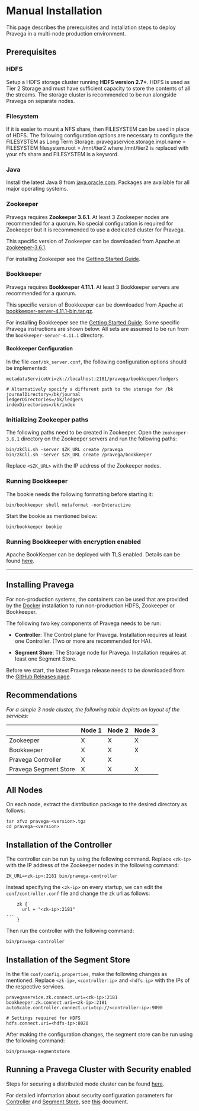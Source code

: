 # Manual Installation

<!--
Copyright Pravega Authors.

Licensed under the Apache License, Version 2.0 (the "License");
you may not use this file except in compliance with the License.
You may obtain a copy of the License at

    http://www.apache.org/licenses/LICENSE-2.0

Unless required by applicable law or agreed to in writing, software
distributed under the License is distributed on an "AS IS" BASIS,
WITHOUT WARRANTIES OR CONDITIONS OF ANY KIND, either express or implied.
See the License for the specific language governing permissions and
limitations under the License.
-->

This page describes the prerequisites and installation steps to deploy Pravega in a multi-node production environment.

## Prerequisites

### HDFS

Setup a HDFS storage cluster running **HDFS version 2.7+**. HDFS is used as Tier 2 Storage and must have
sufficient capacity to store the contents of all the streams. The storage cluster is recommended to be run
alongside Pravega on separate nodes.

### Filesystem

If it is easier to mount a NFS share, then FILESYSTEM can be used in place of HDFS. The following configuration options are necessary to configure the FILESYSTEM as Long Term Storage.
pravegaservice.storage.impl.name = FILESYSTEM
filesystem.root = /mnt/tier2
where /mnt/tier2 is replaced with your nfs share and FILESYSTEM is a keyword.

### Java

Install the latest Java 8 from [java.oracle.com](http://java.oracle.com). Packages are available
for all major operating systems.

### Zookeeper

Pravega requires **Zookeeper 3.6.1**. At least 3 Zookeeper nodes are recommended for a quorum. No special configuration is required for Zookeeper but it is recommended to use a dedicated cluster for Pravega.

This specific version of Zookeeper can be downloaded from Apache at [zookeeper-3.6.1](https://archive.apache.org/dist/zookeeper/zookeeper-3.6.1/apache-zookeeper-3.6.1.tar.gz).

For installing Zookeeper see the [Getting Started Guide](http://zookeeper.apache.org/doc/r3.6.1/zookeeperStarted.html).

### Bookkeeper

Pravega requires **Bookkeeper 4.11.1**. At least 3 Bookkeeper servers are recommended for a quorum.

This specific version of Bookkeeper can be downloaded from Apache at [bookkeeper-server-4.11.1-bin.tar.gz](https://archive.apache.org/dist/bookkeeper/bookkeeper-4.11.1/bookkeeper-server-4.11.1-bin.tar.gz).

For installing Bookkeeper see the [Getting Started Guide](http://bookkeeper.apache.org/docs/4.11.1/getting-started/installation).
Some specific Pravega instructions are shown below. All sets are assumed to be run from the `bookkeeper-server-4.11.1` directory.

#### Bookkeeper Configuration

In the file `conf/bk_server.conf`, the following configuration options should be implemented:

```
metadataServiceUri=zk://localhost:2181/pravega/bookkeeper/ledgers

# Alternatively specify a different path to the storage for /bk
journalDirectory=/bk/journal
ledgerDirectories=/bk/ledgers
indexDirectories=/bk/index
```

### Initializing Zookeeper paths

The following paths need to be created in Zookeeper. Open the `zookeeper-3.6.1` directory on the Zookeeper servers and run the following paths:

```
bin/zkCli.sh -server $ZK_URL create /pravega
bin/zkCli.sh -server $ZK_URL create /pravega/bookkeeper
```
Replace `<$ZK_URL>` with the IP address of the Zookeeper nodes.

### Running Bookkeeper

The bookie needs the following formatting before starting it:

```
bin/bookkeeper shell metaformat -nonInteractive
```

Start the bookie as mentioned below:

```
bin/bookkeeper bookie
```
### Running Bookkeeper with encryption enabled
Apache BookKeeper can be deployed with TLS enabled. Details can be found [here](https://bookkeeper.apache.org/docs/4.11.1/security/tls/).

---
## Installing Pravega

For non-production systems, the containers can be used that are provided by the [Docker](docker-swarm.md) installation to run non-production HDFS, Zookeeper or Bookkeeper.

The following two key components of Pravega needs to be run:

- **Controller**: The Control plane for Pravega. Installation requires at least one Controller. \(Two or more are recommended for HA\).

- **Segment Store**: The Storage node for Pravega. Installation requires at least one Segment Store.

Before we start, the latest Pravega release needs to be downloaded from the [GitHub Releases page](https://github.com/pravega/pravega/releases).

## Recommendations

_For a simple 3 node cluster, the following table depicts on layout of the services:_

|                       | Node 1 | Node 2 | Node 3 |
| --------------------- | ------ | ------ | ------ |
| Zookeeper             | X      | X      | X      |
| Bookkeeper            | X      | X      | X      |
| Pravega Controller    | X      | X      |        |
| Pravega Segment Store | X      | X      | X      |

## All Nodes

On each node, extract the distribution package to the desired directory as follows:

```
tar xfvz pravega-<version>.tgz
cd pravega-<version>
```

## Installation of the Controller

The controller can be run by using the following command. Replace `<zk-ip>` with the IP address of the Zookeeper nodes in the following command:

```
ZK_URL=<zk-ip>:2181 bin/pravega-controller
```

Instead specifying the `<zk-ip>` on every startup, we can edit the `conf/controller.conf` file and change the zk url as follows:

```
    zk {
      url = "<zk-ip>:2181"
...
    }
```

Then run the controller with the following command:

```
bin/pravega-controller
```

## Installation of the Segment Store

In the file `conf/config.properties`, make the following changes as mentioned:
Replace `<zk-ip>`, `<controller-ip>` and `<hdfs-ip>` with the IPs of the respective services.

```
pravegaservice.zk.connect.uri=<zk-ip>:2181
bookkeeper.zk.connect.uri=<zk-ip>:2181
autoScale.controller.connect.uri=tcp://<controller-ip>:9090

# Settings required for HDFS
hdfs.connect.uri=<hdfs-ip>:8020
```

After making the configuration changes, the segment store can be run using the following command:

```
bin/pravega-segmentstore
```
## Running a Pravega Cluster with Security enabled

Steps for securing a distributed mode cluster can be found [here](../security/securing-distributed-mode-cluster).

For detailed information about security configuration parameters for [Controller](../security/pravega-security-configurations#pravega-controller)
and [Segment Store](../security/pravega-security-configurations#pravega-segment-store),
see [this](../security/pravega-security-configurations) document.

